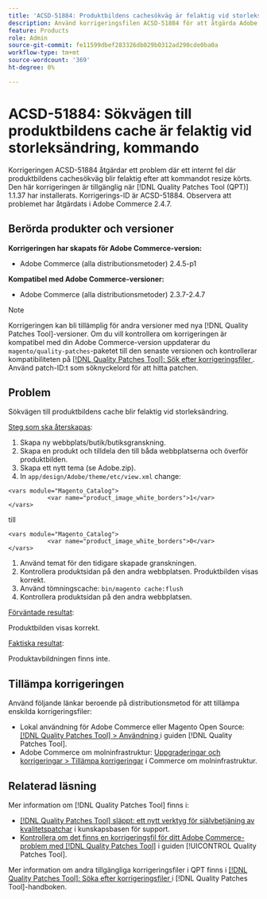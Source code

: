 ```yaml
---
title: 'ACSD-51884: Produktbildens cachesökväg är felaktig vid storleksändring, kommando'
description: Använd korrigeringsfilen ACSD-51884 för att åtgärda Adobe Commerce-problemet där sökvägen till produktbildens cacheminne blir felaktig efter att du har kört storlekskommandot.
feature: Products
role: Admin
source-git-commit: fe11599dbef283326db029b0312ad290cde0ba0a
workflow-type: tm+mt
source-wordcount: '369'
ht-degree: 0%

---
```


# ACSD-51884: Sökvägen till produktbildens cache är felaktig vid storleksändring, kommando

Korrigeringen ACSD-51884 åtgärdar ett problem där ett internt fel där produktbildens cachesökväg blir felaktig efter att kommandot resize körts. Den här korrigeringen är tillgänglig när [!DNL Quality Patches Tool (QPT)] 1.1.37 har installerats. Korrigerings-ID är ACSD-51884. Observera att problemet har åtgärdats i Adobe Commerce 2.4.7.

## Berörda produkter och versioner

**Korrigeringen har skapats för Adobe Commerce-version:**

* Adobe Commerce (alla distributionsmetoder) 2.4.5-p1

**Kompatibel med Adobe Commerce-versioner:**

* Adobe Commerce (alla distributionsmetoder) 2.3.7-2.4.7

>[!NOTE]
>
>Korrigeringen kan bli tillämplig för andra versioner med nya [!DNL Quality Patches Tool]-versioner. Om du vill kontrollera om korrigeringen är kompatibel med din Adobe Commerce-version uppdaterar du `magento/quality-patches`-paketet till den senaste versionen och kontrollerar kompatibiliteten på [[!DNL Quality Patches Tool]: Sök efter korrigeringsfiler ](https://experienceleague.adobe.com/tools/commerce-quality-patches/index.html). Använd patch-ID:t som söknyckelord för att hitta patchen.

## Problem

Sökvägen till produktbildens cache blir felaktig vid storleksändring.

<u>Steg som ska återskapas</u>:

1. Skapa ny webbplats/butik/butiksgranskning.
1. Skapa en produkt och tilldela den till båda webbplatserna och överför produktbilden.
1. Skapa ett nytt tema (se Adobe.zip).
1. In `app/design/Adobe/theme/etc/view.xml` change:

```
<vars module="Magento_Catalog">
           <var name="product_image_white_borders">1</var>
</vars>
```

till

```
<vars module="Magento_Catalog">
           <var name="product_image_white_borders">0</var>
</vars>
```

1. Använd temat för den tidigare skapade granskningen.
1. Kontrollera produktsidan på den andra webbplatsen. Produktbilden visas korrekt.
1. Använd tömningscache:
   `bin/magento cache:flush`
1. Kontrollera produktsidan på den andra webbplatsen.

<u>Förväntade resultat</u>:

Produktbilden visas korrekt.

<u>Faktiska resultat</u>:

Produktavbildningen finns inte.

## Tillämpa korrigeringen

Använd följande länkar beroende på distributionsmetod för att tillämpa enskilda korrigeringsfiler:

* Lokal användning för Adobe Commerce eller Magento Open Source: [[!DNL Quality Patches Tool] > Användning ](/help/tools/quality-patches-tool/usage.md) i guiden [!DNL Quality Patches Tool].
* Adobe Commerce om molninfrastruktur: [Uppgraderingar och korrigeringar > Tillämpa korrigeringar](https://experienceleague.adobe.com/docs/commerce-cloud-service/user-guide/develop/upgrade/apply-patches.html) i Commerce om molninfrastruktur.

## Relaterad läsning

Mer information om [!DNL Quality Patches Tool] finns i:

* [[!DNL Quality Patches Tool] släppt: ett nytt verktyg för självbetjäning av kvalitetspatchar](https://experienceleague.adobe.com/en/docs/commerce-knowledge-base/kb/announcements/commerce-announcements/magento-quality-patches-released-new-tool-to-self-serve-quality-patches) i kunskapsbasen för support.
* [Kontrollera om det finns en korrigeringsfil för ditt Adobe Commerce-problem med  [!DNL Quality Patches Tool]](/help/tools/quality-patches-tool/patches-available-in-qpt/check-patch-for-magento-issue-with-magento-quality-patches.md) i guiden [!UICONTROL Quality Patches Tool].


Mer information om andra tillgängliga korrigeringsfiler i QPT finns i [[!DNL Quality Patches Tool]: Söka efter korrigeringsfiler ](https://experienceleague.adobe.com/tools/commerce-quality-patches/index.html) i [!DNL Quality Patches Tool]-handboken.
